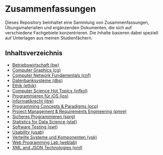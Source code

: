 # Zusammenfassungen

Dieses Repository beinhaltet eine Sammlung von Zusammenfassungen, Übungsmaterialien und ergänzenden Dokumenten, die sich
auf verschiedene Fachgebiete konzentrieren. Die Inhalte basieren dabei speziell auf Unterlagen aus meinen
Studienfächern.

## Inhaltsverzeichnis
- [Betriebswirtschaft (bw)](bw)
- [Computer Graphics (cg)](cg)
- [Computer Network Fundamentals (cnf)](cnf)
- [Datenbanksysteme (dbs)](dbs)
- [Ethik (ethik)](ethik)
- [Computer Science Hot Topics (infkol)](infkol)
- [Programmieren für iOS (ios)](ios)
- [Informatikrecht (itre)](itre)
- [Programming Concepts & Paradigms (pcp)](pcp)
- [Project Management & Requirements Engineering (pmre)](pmre)
- [Sicheres Programmieren (sprg)](sprg)
- [Statistics for Data Science (stat)](stat)
- [Software Testing (swt)](swt)
- [Usability (usab)](usab)
- [Verteilte Systeme und Komponenten (vsk)](vsk)
- [Web Programming Lab (weblab)](weblab)
- [XML and JSON Technologies (xml)](xml)